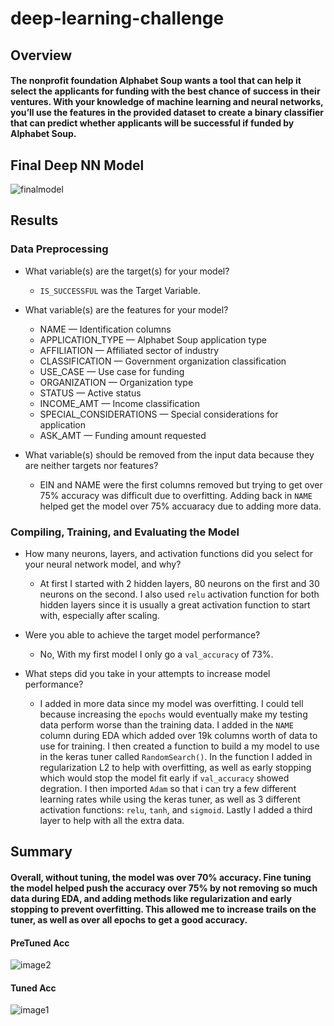 # deep-learning-challenge

## Overview
#### The nonprofit foundation Alphabet Soup wants a tool that can help it select the applicants for funding with the best chance of success in their ventures. With your knowledge of machine learning and neural networks, you’ll use the features in the provided dataset to create a binary classifier that can predict whether applicants will be successful if funded by Alphabet Soup.

## Final Deep NN Model
![finalmodel](https://github.com/bgrullon/deep-learning-challenge/assets/45550119/e2f47ac1-9f2d-439f-b6df-f431b4a0d13e)

## Results

### Data Preprocessing

- What variable(s) are the target(s) for your model?
  - `IS_SUCCESSFUL` was the Target Variable.
    
- What variable(s) are the features for your model?
  - NAME — Identification columns
  - APPLICATION_TYPE — Alphabet Soup application type
  - AFFILIATION — Affiliated sector of industry
  - CLASSIFICATION — Government organization classification
  - USE_CASE — Use case for funding
  - ORGANIZATION — Organization type
  - STATUS — Active status
  - INCOME_AMT — Income classification
  - SPECIAL_CONSIDERATIONS — Special considerations for application
  - ASK_AMT — Funding amount requested
    
- What variable(s) should be removed from the input data because they are neither targets nor features?
  - EIN and NAME were the first columns removed but trying to get over 75% accuracy was difficult due to overfitting. Adding back in `NAME` helped get the model over 75% accuaracy due to adding more data.
    
### Compiling, Training, and Evaluating the Model
- How many neurons, layers, and activation functions did you select for your neural network model, and why?
  - At first I started with 2 hidden layers, 80 neurons on the first and 30 neurons on the second. I also used `relu` activation function for both hidden layers since it is usually a great activation function to start with, especially after scaling. 

- Were you able to achieve the target model performance?
  - No, With my first model I only go a `val_accuracy` of 73%.
    
- What steps did you take in your attempts to increase model performance?
  - I added in more data since my model was overfitting. I could tell because increasing the `epochs` would eventually make my testing data perform worse than the training data. I added in the `NAME` column during EDA which added over 19k columns worth of data to use for training. I then created a function to build a my model to use in the keras tuner called `RandomSearch()`. In the function I added in regularization L2 to help with overfitting, as well as early stopping which would stop the model fit early if `val_accuracy` showed degration. I then imported `Adam` so that i can try a few different learning rates while using the keras tuner, as well as 3 different activation functions: `relu`, `tanh`, and `sigmoid`. Lastly I added a third layer to help with all the extra data.
    
## Summary
#### Overall, without tuning, the model was over 70% accuracy. Fine tuning the model helped push the accuracy over 75% by not removing so much data during EDA, and adding methods like regularization and early stopping to prevent overfitting. This allowed me to increase trails on the tuner, as well as over all epochs to get a good accuracy.

#### PreTuned Acc
![image2](https://github.com/bgrullon/deep-learning-challenge/assets/45550119/261ddfab-9264-426c-af7b-de4c2f4e081e)

#### Tuned Acc
![image1](https://github.com/bgrullon/deep-learning-challenge/assets/45550119/dc7224e4-0e5a-427c-a2dc-3d86b19a1d19)






